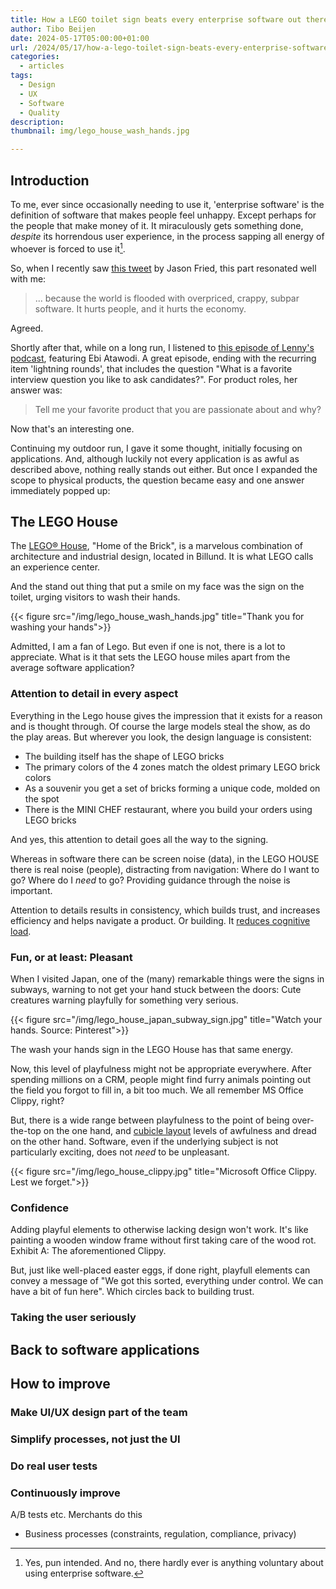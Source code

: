 ```yaml
---
title: How a LEGO toilet sign beats every enterprise software out there
author: Tibo Beijen
date: 2024-05-17T05:00:00+01:00
url: /2024/05/17/how-a-lego-toilet-sign-beats-every-enterprise-software-out-there
categories:
  - articles
tags:
  - Design
  - UX
  - Software
  - Quality
description: 
thumbnail: img/lego_house_wash_hands.jpg

---
```


## Introduction

To me, ever since occasionally needing to use it, 'enterprise software' is the definition of software that makes people feel unhappy. Except perhaps for the people that make money of it. It miraculously gets something done, _despite_ its horrendous user experience, in the process sapping all energy of whoever is forced to use it[^footnote_pun].

So, when I recently saw [this tweet](https://twitter.com/jasonfried/status/1786493141329051735) by Jason Fried, this part resonated well with me:

> ... because the world is flooded with overpriced, crappy, subpar software. It hurts people, and it hurts the economy.

Agreed.

Shortly after that, while on a long run, I listened to [this episode of Lenny's podcast](https://www.lennyspodcast.com/crafting-a-compelling-product-vision-ebi-atawodi-youtube-netflix-uber/), featuring Ebi Atawodi. A great episode, ending with the recurring item 'lightning rounds', that includes the question "What is a favorite interview question you like to ask candidates?". For product roles, her answer was:

> Tell me your favorite product that you are passionate about and why?

Now that's an interesting one.

Continuing my outdoor run, I gave it some thought, initially focusing on applications. And, although luckily not every application is as awful as described above, nothing really stands out either. But once I expanded the scope to physical products, the question became easy and one answer immediately popped up:

## The LEGO House

The [LEGO® House](https://legohouse.com/), "Home of the Brick", is a marvelous combination of architecture and industrial design, located in Billund. It is what LEGO calls an experience center. 

And the stand out thing that put a smile on my face was the sign on the toilet, urging visitors to wash their hands.

{{< figure src="/img/lego_house_wash_hands.jpg" title="Thank you for washing your hands">}}

Admitted, I am a fan of Lego. But even if one is not, there is a lot to appreciate. What is it that sets the LEGO house miles apart from the average software application?

### Attention to detail in every aspect

Everything in the Lego house gives the impression that it exists for a reason and is thought through. Of course the large models steal the show, as do the play areas. But wherever you look, the design language is consistent:

* The building itself has the shape of LEGO bricks
* The primary colors of the 4 zones match the oldest primary LEGO brick colors
* As a souvenir you get a set of bricks forming a unique code, molded on the spot
* There is the MINI CHEF restaurant, where you build your orders using LEGO bricks

And yes, this attention to detail goes all the way to the signing.

Whereas in software there can be screen noise (data), in the LEGO HOUSE there is real noise (people), distracting from navigation: Where do I want to go? Where do I _need_ to go? Providing guidance through the noise is important.

Attention to details results in consistency, which builds trust, and increases efficiency and helps navigate a product. Or building. It [reduces cognitive load](https://www.ics.com/blog/most-important-reason-consistency-design-ux).

### Fun, or at least: Pleasant

When I visited Japan, one of the (many) remarkable things were the signs in subways, warning to not get your hand stuck between the doors: Cute creatures warning playfully for something very serious.

{{< figure src="/img/lego_house_japan_subway_sign.jpg" title="Watch your hands. Source: Pinterest">}}

The wash your hands sign in the LEGO House has that same energy.

Now, this level of playfulness might not be appropriate everywhere. After spending millions on a CRM, people might find furry animals pointing out the field you forgot to fill in, a bit too much. We all remember MS Office Clippy, right?

But, there is a wide range between playfulness to the point of being over-the-top on the one hand, and [cubicle layout](https://hbr.org/2013/11/research-cubicles-are-the-absolute-worst#:~:text=The%20bottom%20line%3A%20workers%20in,out%20of%20those%2015%20factors.) levels of awfulness and dread on the other hand. Software, even if the underlying subject is not particularly exciting, does not _need_ to be unpleasant.

{{< figure src="/img/lego_house_clippy.jpg" title="Microsoft Office Clippy. Lest we forget.">}}

### Confidence

Adding playful elements to otherwise lacking design won't work. It's like painting a wooden window frame without first taking care of the wood rot. Exhibit A: The aforementioned Clippy.

But, just like well-placed easter eggs, if done right, playfull elements can convey a message of "We got this sorted, everything under control. We can have a bit of fun here". Which circles back to building trust. 

### Taking the user seriously



## Back to software applications


## How to improve

### Make UI/UX design part of the team

### Simplify processes, not just the UI

### Do real user tests

### Continuously improve

A/B tests etc.
Merchants do this 



* Business processes (constraints, regulation, compliance, privacy)



[^footnote_pun]: Yes, pun intended. And no, there hardly ever is anything voluntary about using enterprise software.